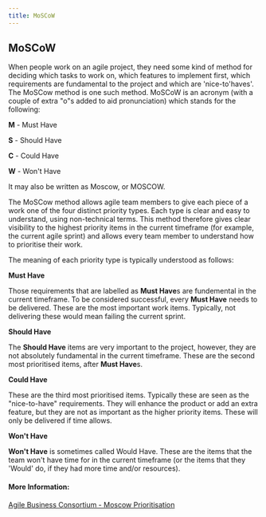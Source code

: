```yaml
---
title: MoSCoW
---
```

## MoSCoW

When people work on an agile project, they need some kind of method for deciding which tasks to work on, which features to implement first, which requirements are fundamental to the project and which are 'nice-to'haves'. The MoSCow method is one such method. MoSCoW is an acronym (with a couple of extra "o"s added to aid pronunciation) which stands for the following:

**M** - Must Have

**S** - Should Have

**C** - Could Have

**W** - Won't Have

It may also be written as Moscow, or MOSCOW.

The MoSCow method allows agile team members to give each piece of a work one of the four distinct priority types. Each type is clear and easy to understand, using non-technical terms. This method therefore gives clear visibility to the highest priority items in the current timeframe (for example, the current agile sprint) and allows every team member to understand how to prioritise their work.

The meaning of each priority type is typically understood as follows:

**Must Have**

Those requirements that are labelled as **Must Have**s are fundemental in the current timeframe. To be considered successful, every **Must Have** needs to be delivered. These are the most important work items. Typically, not delivering these would mean failing the current sprint.

**Should Have**

The **Should Have** items are very important to the project, however, they are not absolutely fundamental in the current timeframe. These are the second most prioritised items, after **Must Have**s.

**Could Have**

These are the third most prioritised items. Typically these are seen as the "nice-to-have" requirements. They will enhance the product or add an extra feature, but they are not as important as the higher priority items. These will only be delivered if time allows. 

**Won't Have**

**Won't Have** is sometimes called Would Have. These are the items that the team won't have time for in the current timeframe (or the items that they 'Would' do, if they had more time and/or resources).

#### More Information:

[Agile Business Consortium - Moscow Prioritisation](https://www.agilebusiness.org/content/moscow-prioritisation)


